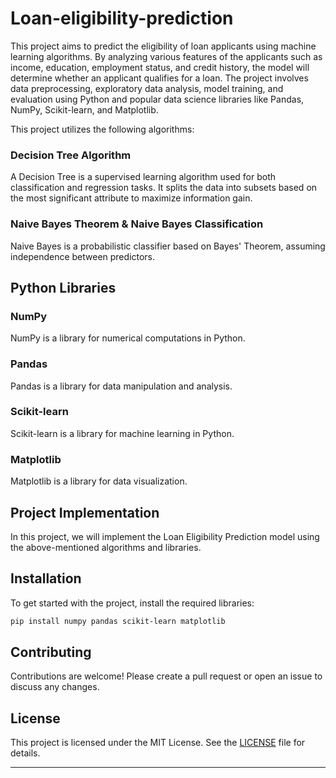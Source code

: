 # Loan-eligibility-prediction
This project aims to predict the eligibility of loan applicants using machine learning algorithms. By analyzing various features of the applicants such as income, education, employment status, and credit history, the model will determine whether an applicant qualifies for a loan. The project involves data preprocessing, exploratory data analysis, model training, and evaluation using Python and popular data science libraries like Pandas, NumPy, Scikit-learn, and Matplotlib.

This project utilizes the following algorithms:

### Decision Tree Algorithm

A Decision Tree is a supervised learning algorithm used for both classification and regression tasks. It splits the data into subsets based on the most significant attribute to maximize information gain.

### Naive Bayes Theorem & Naive Bayes Classification

Naive Bayes is a probabilistic classifier based on Bayes' Theorem, assuming independence between predictors.


## Python Libraries

### NumPy

NumPy is a library for numerical computations in Python.

### Pandas

Pandas is a library for data manipulation and analysis.

### Scikit-learn

Scikit-learn is a library for machine learning in Python.

### Matplotlib

Matplotlib is a library for data visualization.

## Project Implementation

In this project, we will implement the Loan Eligibility Prediction model using the above-mentioned algorithms and libraries.

## Installation

To get started with the project, install the required libraries:

```sh
pip install numpy pandas scikit-learn matplotlib
```
## Contributing

Contributions are welcome! Please create a pull request or open an issue to discuss any changes.

## License

This project is licensed under the MIT License. See the [LICENSE](LICENSE) file for details.

---
